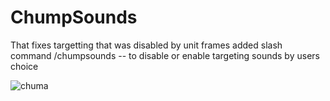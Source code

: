 # ChumpSounds
That fixes targetting that was disabled by unit frames
added slash command /chumpsounds -- to disable or enable targeting sounds by users choice

![chuma](https://github.com/user-attachments/assets/e0ccfc75-e3b9-4541-a068-5f61232ccec0)
